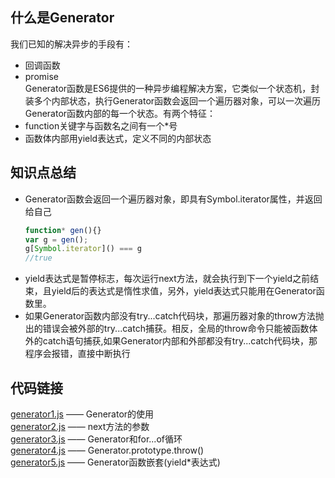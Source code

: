 ## 什么是Generator
我们已知的解决异步的手段有：
- 回调函数
- promise  
Generator函数是ES6提供的一种异步编程解决方案，它类似一个状态机，封装多个内部状态，执行Generator函数会返回一个遍历器对象，可以一次遍历Generator函数内部的每一个状态。有两个特征：
- function关键字与函数名之间有一个*号
- 函数体内部用yield表达式，定义不同的内部状态

## 知识点总结
- Generator函数会返回一个遍历器对象，即具有Symbol.iterator属性，并返回给自己
  ```js
  function* gen(){}
  var g = gen();
  g[Symbol.iterator]() === g
  //true
  ```
- yield表达式是暂停标志，每次运行next方法，就会执行到下一个yield之前结束，且yield后的表达式是惰性求值，另外，yield表达式只能用在Generator函数里。
- 如果Generator函数内部没有try...catch代码块，那遍历器对象的throw方法抛出的错误会被外部的try...catch捕获。相反，全局的throw命令只能被函数体外的catch语句捕获,如果Generator内部和外部都没有try...catch代码块，那程序会报错，直接中断执行


## 代码链接
[generator1.js](../Generator/generator1.js) —— Generator的使用  
[generator2.js](../Generator/generator2.js) —— next方法的参数  
[generator3.js](../Generator/generator3.js) —— Generator和for...of循环  
[generator4.js](../Generator/generator4.js) —— Generator.prototype.throw()  
[generator5.js](../Generator/generator5.js) —— Generator函数嵌套(yield*表达式) 